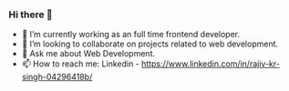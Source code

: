 ### Hi there 👋


- 🔭 I’m currently working as an full time frontend developer.
- 👯 I’m looking to collaborate on projects related to web development.
- 💬 Ask me about Web Development.
- 📫 How to reach me: Linkedin - https://www.linkedin.com/in/rajiv-kr-singh-04296418b/
